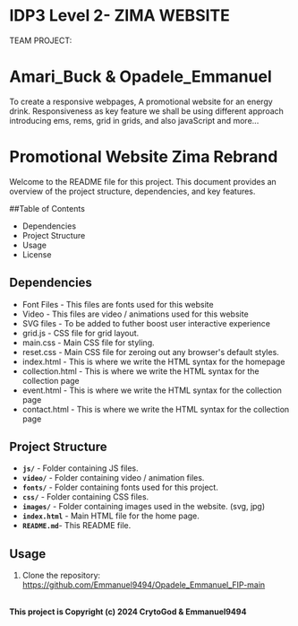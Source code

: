 # IDP3 Level 2- ZIMA WEBSITE 
TEAM PROJECT:
# Amari_Buck & Opadele_Emmanuel
To create a responsive webpages, A promotional website for an energy drink. Responsiveness as key feature we shall be using different approach introducing ems, rems, grid in grids, and also javaScript and more...



# Promotional Website Zima Rebrand
Welcome to the README file for this project. This document provides an overview of the project structure, dependencies, and key features.

##Table of Contents
- <a>Dependencies</a>
- <a>Project Structure
- <a>Usage
- <a>License</a>



## Dependencies

- <a>Font Files</a> - This files are fonts used for this website 
- <a>Video</a> - This files are video / animations used for this website 
- <a>SVG files</a> - To be added to futher boost user interactive experience 
- <a>grid.js</a> - CSS file for grid layout.
- <a>main.css</a> - Main CSS file for styling.
- <a>reset.css</a> - Main CSS file for zeroing out any browser's default styles.
- <a>index.html</a> - This is where we write the HTML syntax for the homepage
- <a>collection.html</a> - This is where we write the HTML syntax for the collection page
- <a>event.html</a> - This is where we write the HTML syntax for the collection page
- <a>contact.html</a> - This is where we write the HTML syntax for the collection page



## Project Structure

- <b>`js/`</b> - Folder containing JS files.
- <b>`video/`</b> - Folder containing video / animation files.
- <b>`fonts/`</b> - Folder containing fonts used for this project.
- <b>`css/`</b> - Folder containing CSS files.
- <b>`images/`</b> - Folder containing images used in the website. (svg, jpg)
- <b>`index.html`</b> - Main HTML file for the home page.
- <b>`README.md`</b>- This README file.


## Usage
1. Clone the repository:
    https://github.com/Emmanuel9494/Opadele_Emmanuel_FIP-main
   


<br>
<b>This project is Copyright (c) 2024 CrytoGod & Emmanuel9494</b>
